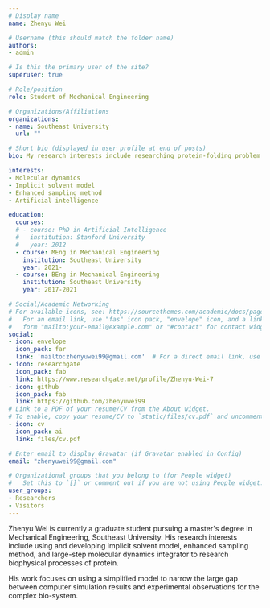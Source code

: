 ```yaml
---
# Display name
name: Zhenyu Wei

# Username (this should match the folder name)
authors:
- admin

# Is this the primary user of the site?
superuser: true

# Role/position
role: Student of Mechanical Engineering

# Organizations/Affiliations
organizations:
- name: Southeast University
  url: ""

# Short bio (displayed in user profile at end of posts)
bio: My research interests include researching protein-folding problem In silico.

interests:
- Molecular dynamics
- Implicit solvent model
- Enhanced sampling method
- Artificial intelligence

education:
  courses:
  # - course: PhD in Artificial Intelligence
  #   institution: Stanford University
  #   year: 2012
  - course: MEng in Mechanical Engineering
    institution: Southeast University
    year: 2021-
  - course: BEng in Mechanical Engineering
    institution: Southeast University
    year: 2017-2021

# Social/Academic Networking
# For available icons, see: https://sourcethemes.com/academic/docs/page-builder/#icons
#   For an email link, use "fas" icon pack, "envelope" icon, and a link in the
#   form "mailto:your-email@example.com" or "#contact" for contact widget.
social:
- icon: envelope
  icon_pack: far
  link: 'mailto:zhenyuwei99@gmail.com'  # For a direct email link, use "mailto:test@example.org".
- icon: researchgate
  icon_pack: fab
  link: https://www.researchgate.net/profile/Zhenyu-Wei-7
- icon: github
  icon_pack: fab
  link: https://github.com/zhenyuwei99
# Link to a PDF of your resume/CV from the About widget.
# To enable, copy your resume/CV to `static/files/cv.pdf` and uncomment the lines below.
- icon: cv
  icon_pack: ai
  link: files/cv.pdf

# Enter email to display Gravatar (if Gravatar enabled in Config)
email: "zhenyuwei99@gmail.com"

# Organizational groups that you belong to (for People widget)
#   Set this to `[]` or comment out if you are not using People widget.
user_groups:
- Researchers
- Visitors
---
```


Zhenyu Wei is currently a graduate student pursuing a master's degree in Mechanical Engineering, Southeast University. His research interests include using and developing implicit solvent model, enhanced sampling method, and large-step molecular dynamics integrator to research biophysical processes of protein. 

His work focuses on using a simplified model to narrow the large gap between computer simulation results and experimental observations for the complex bio-system.